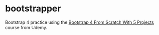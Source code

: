 # bootstrapper
Bootstrap 4 practice using the <a href="https://www.udemy.com/course/bootstrap-4-from-scratch-with-5-projects">
Bootstrap 4 From Scratch With 5 Projects</a> course from Udemy.
